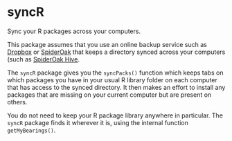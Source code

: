 syncR
=====

Sync your R packages across your computers.

This package assumes that you use an online backup service such as [Dropbox](https://www.dropbox.com) or [SpiderOak](https://spideroak.com/) that keeps a directory synced across your computers (such as [SpiderOak Hive](https://spideroak.com/hive/).

The `syncR` package gives you the `syncPacks()` function which keeps tabs on which packages you have in your usual R library folder on each computer that has access to the synced directory. It then makes an effort to install any packages that are missing on your current computer but are present on others.

You do not need to keep your R package library anywhere in particular. The `syncR` package finds it wherever it is, using the internal function `getMyBearings()`.
